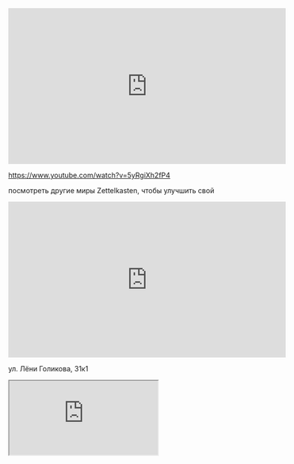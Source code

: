 <iframe width="560" height="315" src="https://www.youtube.com/embed/4bkQBOgaFAc" title="YouTube video player" frameborder="0" allow="accelerometer; autoplay; clipboard-write; encrypted-media; gyroscope; picture-in-picture" allowfullscreen></iframe>

https://www.youtube.com/watch?v=5yRgiXh2fP4

посмотреть другие миры Zettelkasten, чтобы улучшить свой

<iframe width="560" height="315" src="https://www.youtube.com/embed/WYetg3AuLE4?rel=0?version=3" title="YouTube video player" frameborder="0" allow="accelerometer; autoplay; clipboard-write; encrypted-media; gyroscope; picture-in-picture" allowfullscreen></iframe>

ул. Лёни Голикова, 31к1

<iframe src='https://paideuma.tv/video/fenomenologiya-radikalnogo-subekta-lekciya-20-gegel-4-oprokinutyy-mir-i-soznanie-satany?RVPInstanceName=player1&RVPPlaylistId=0&RVPVideoId=0#/?playlistId=0&videoId=0' frameborder='1' scrolling='no' allowfullscreen></iframe>